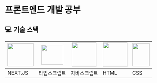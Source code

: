 # 프론트엔드 개발 공부

## :computer: 기술 스택

|<img src="https://user-images.githubusercontent.com/68241269/154050317-d1b986f3-fb70-4f87-af54-bdf915b996ab.png" width="85" height="75">|<img src="https://user-images.githubusercontent.com/68241269/154050226-93e92944-8bfa-41f6-b5d7-611a611d15e5.png" width="70" height="65">|<img src="https://user-images.githubusercontent.com/68241269/154050108-7c40a09a-63a5-437b-a1bd-f48d40794064.png" width="80" height="80">|<img src="https://user-images.githubusercontent.com/68241269/154049428-2c2707c3-b902-4470-959f-0655c9f60fbd.png" width="80" height="80">|<img src="https://user-images.githubusercontent.com/68241269/154049851-7ed2843d-2898-4e40-98d9-855ba84f1784.png" width="55" height="75">|
|----|---|---|---|---|
|NEXT.JS|타입스크립트|자바스크립트|HTML|CSS|
